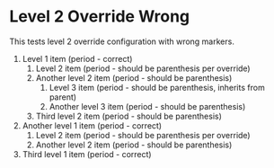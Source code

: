 # Level 2 Override Wrong

This tests level 2 override configuration with wrong markers.

1. Level 1 item (period - correct)
   1. Level 2 item (period - should be parenthesis per override)
   2. Another level 2 item (period - should be parenthesis)
      1. Level 3 item (period - should be parenthesis, inherits from parent)
      2. Another level 3 item (period - should be parenthesis)
   3. Third level 2 item (period - should be parenthesis)
2. Another level 1 item (period - correct)
   1. Level 2 item (period - should be parenthesis per override)
   2. Another level 2 item (period - should be parenthesis)
3. Third level 1 item (period - correct)
